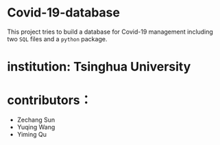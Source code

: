 # Covid-19-database
This project tries to build a database for Covid-19 management including two `SQL` files and a `python` package.

# institution: Tsinghua University

# contributors：
* Zechang Sun
* Yuqing Wang
* Yiming Qu


